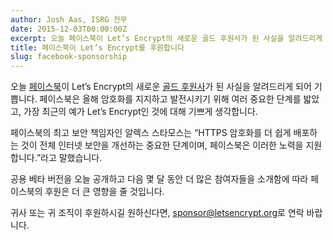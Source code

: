```yaml
---
author: Josh Aas, ISRG 전무
date: 2015-12-03T00:00:00Z
excerpt: 오늘 페이스북이 Let’s Encrypt의 새로운 골드 후원사가 된 사실을 알려드리게 되어 기쁩니다.
title: 페이스북이 Let’s Encrypt를 후원합니다
slug: facebook-sponsorship
---
```


오늘 <a href="https://www.facebook.com/">페이스북</a>이 Let’s Encrypt의 새로운 <a href="/sponsors/">골드 후원사</a>가 된 사실을 알려드리게 되어 기쁩니다. 페이스북은 올해 암호화를 지지하고 발전시키기 위해 여러 중요한 단계를 밟았고, 가장 최근의 예가 Let’s Encrypt인 것에 대해 기쁘게 생각합니다.

페이스북의 최고 보안 책임자인 알렉스 스타모스는 “HTTPS 암호화를 더 쉽게 배포하는 것이 전체 인터넷 보안을 개선하는 중요한 단계이며, 페이스북은 이러한 노력을 지원합니다.”라고 말했습니다.

공용 베타 버전을 오늘 공개하고 다음 몇 달 동안 더 많은 참여자들을 소개함에 따라 페이스북의 후원은 더 큰 영향을 줄 것입니다.

귀사 또는 귀 조직이 후원하시길 원하신다면, [sponsor@letsencrypt.org](mailto:sponsor@letsencrypt.org)로 연락 바랍니다.
